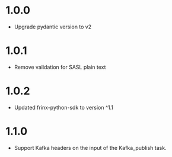 # 1.0.0
- Upgrade pydantic version to v2

# 1.0.1
- Remove validation for SASL plain text

# 1.0.2
- Updated frinx-python-sdk to version ^1.1

# 1.1.0
- Support Kafka headers on the input of the Kafka_publish task.
